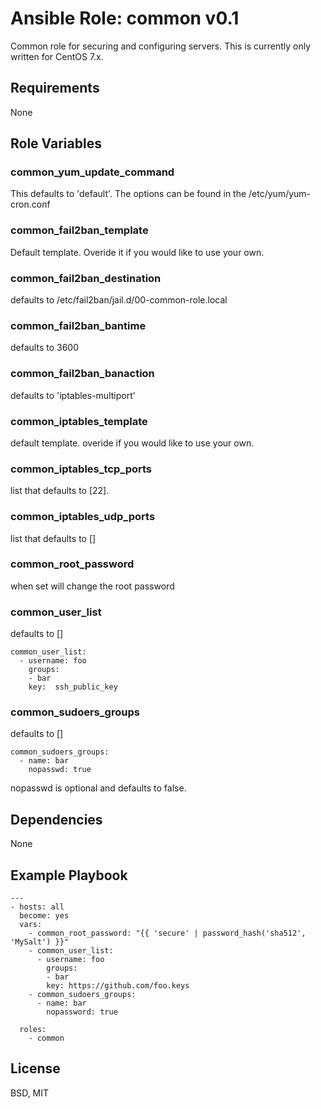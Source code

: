 Ansible Role: common v0.1
=========

Common role for securing and configuring servers.  This is currently only written for CentOS 7.x.

Requirements
------------

None

Role Variables
--------------

### common_yum_update_command
This defaults to 'default'.  The options can be found in the /etc/yum/yum-cron.conf

### common_fail2ban_template
Default template.  Overide it if you would like to use your own.

### common_fail2ban_destination
defaults to /etc/fail2ban/jail.d/00-common-role.local

### common_fail2ban_bantime
defaults to 3600

### common_fail2ban_banaction
defaults to 'iptables-multiport'

### common_iptables_template
default template.  overide if you would like to use your own.

### common_iptables_tcp_ports
list that defaults to [22].

### common_iptables_udp_ports
list that defaults to []

### common_root_password
when set will change the root password

### common_user_list
defaults to []
```
common_user_list:
  - username: foo
    groups:
    - bar
    key:  ssh_public_key
```

### common_sudoers_groups
defaults to []
```
common_sudoers_groups:
  - name: bar
    nopasswd: true
```
nopasswd is optional and defaults to false.

Dependencies
------------

None

Example Playbook
----------------

```
---
- hosts: all
  become: yes
  vars:
    - common_root_password: "{{ 'secure' | password_hash('sha512', 'MySalt') }}"
    - common_user_list:
      - username: foo
        groups:
        - bar
        key: https://github.com/foo.keys
    - common_sudoers_groups:
      - name: bar
        nopassword: true

  roles:
    - common
```

License
-------

BSD, MIT

